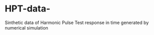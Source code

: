 # HPT-data-
Sinthetic data of Harmonic Pulse Test response in time generated by numerical simulation 
